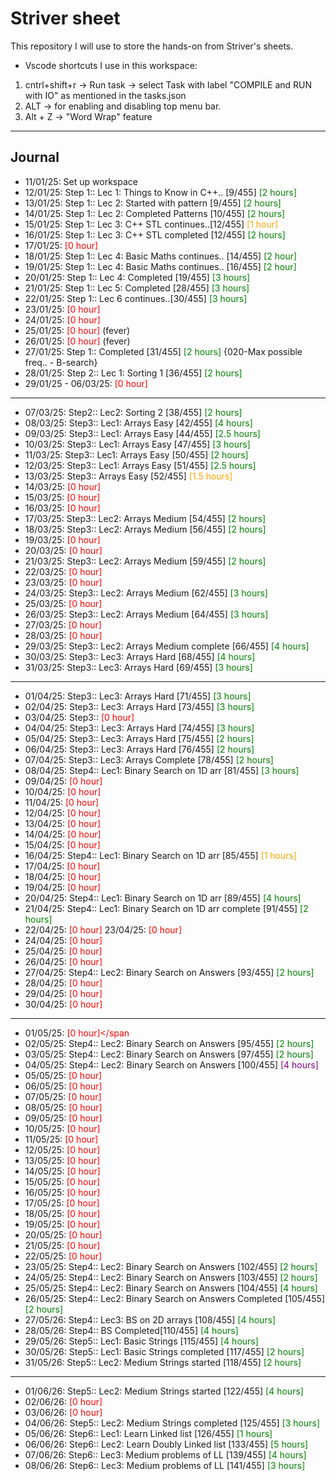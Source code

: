 # Striver sheet
This repository I will use to store the hands-on from Striver's sheets.

- Vscode shortcuts I use in this workspace:
1. cntrl+shift+r -> Run task -> select Task with label "COMPILE and RUN with IO" as mentioned in the tasks.json
2. ALT -> for enabling and disabling top menu bar.
3. Alt + Z  -> "Word Wrap" feature


---
## Journal

- 11/01/25: Set up workspace
- 12/01/25: Step 1:: Lec 1: Things to Know in C++.. [9/455] <span style="color: green;">[2 hours]</span>
- 13/01/25: Step 1:: Lec 2: Started with pattern [9/455] <span style="color: green;">[2 hours]</span>
- 14/01/25: Step 1:: Lec 2: Completed Patterns  [10/455] <span style="color: green;">[2 hours]</span>
- 15/01/25: Step 1:: Lec 3: C++ STL continues..[12/455] <span style="color: orange;">[1 hour]</span>
- 16/01/25: Step 1:: Lec 3: C++ STL completed [12/455] <span style="color: green;">[2 hours]</span>
- 17/01/25: <span style="color: red;">[0 hour]</span>
- 18/01/25: Step 1:: Lec 4: Basic Maths continues.. [14/455] <span style="color: green;">[2 hour]</span>
- 19/01/25: Step 1:: Lec 4: Basic Maths continues.. [16/455] <span style="color: green;">[2 hour]</span>
- 20/01/25: Step 1:: Lec 4: Completed [19/455] <span style="color: green;">[3 hours]</span>
- 21/01/25: Step 1:: Lec 5: Completed [28/455] <span style="color: green;">[3 hours]</span>
- 22/01/25: Step 1:: Lec 6 continues..[30/455] <span style="color: green;">[3 hours]</span>
- 23/01/25: <span style="color: red;">[0 hour]</span>
- 24/01/25: <span style="color: red;">[0 hour]</span>
- 25/01/25: <span style="color: red;">[0 hour]</span> (fever)
- 26/01/25: <span style="color: red;">[0 hour]</span> (fever)
- 27/01/25: Step 1:: Completed [31/455] <span style="color: green;">[2 hours]</span> {020-Max possible freq.. - B-search}
- 28/01/25: Step 2:: Lec 1: Sorting 1 [36/455] <span style="color: green;">[2 hours]</span>
- 29/01/25 - 06/03/25: <span style="color: red;">[0 hour]</span> 

---

- 07/03/25: Step2:: Lec2: Sorting 2 [38/455] <span style="color: green;">[2 hours]</span>
- 08/03/25: Step3:: Lec1: Arrays Easy [42/455] <span style="color: green;">[4 hours]</span>
- 09/03/25: Step3:: Lec1: Arrays Easy [44/455] <span style="color: green;">[2.5 hours]</span>
- 10/03/25: Step3:: Lec1: Arrays Easy [47/455] <span style="color: green;">[3 hours]</span>
- 11/03/25: Step3:: Lec1: Arrays Easy [50/455] <span style="color: green;">[2 hours]</span>
- 12/03/25: Step3:: Lec1: Arrays Easy [51/455] <span style="color: green;">[2.5 hours]</span>
- 13/03/25: Step3:: Arrays Easy [52/455] <span style="color: orange;">[1.5 hours]</span> 
- 14/03/25: <span style="color: red;">[0 hour]</span>
- 15/03/25: <span style="color: red;">[0 hour]</span>
- 16/03/25: <span style="color: red;">[0 hour]</span>
- 17/03/25: Step3:: Lec2: Arrays Medium [54/455] <span style="color: green;">[2 hours]</span>
- 18/03/25: Step3:: Lec2: Arrays Medium [56/455] <span style="color: green;">[2 hours]</span>
- 19/03/25: <span style="color: red;">[0 hour]</span>
- 20/03/25: <span style="color: red;">[0 hour]</span>
- 21/03/25: Step3:: Lec2: Arrays Medium [59/455] <span style="color: green;">[2 hours]</span>
- 22/03/25: <span style="color: red;">[0 hour]</span>
- 23/03/25: <span style="color: red;">[0 hour]</span>
- 24/03/25: Step3:: Lec2: Arrays Medium [62/455] <span style="color: green;">[3 hours]</span>
- 25/03/25: <span style="color: red;">[0 hour]</span>
- 26/03/25: Step3:: Lec2: Arrays Medium [64/455] <span style="color: green;">[3 hours]</span>
- 27/03/25: <span style="color: red;">[0 hour]</span>
- 28/03/25: <span style="color: red;">[0 hour]</span>
- 29/03/25: Step3:: Lec2: Arrays Medium complete [66/455] <span style="color: green;">[4 hours]</span>
- 30/03/25: Step3:: Lec3: Arrays Hard [68/455] <span style="color: green;">[4 hours]</span>
- 31/03/25: Step3:: Lec3: Arrays Hard [69/455] <span style="color: green;">[3 hours]</span>

---


- 01/04/25: Step3:: Lec3: Arrays Hard [71/455] <span style="color: green;">[3 hours]</span>
- 02/04/25: Step3:: Lec3: Arrays Hard [73/455] <span style="color: green;">[3 hours]</span>
- 03/04/25: Step3:: <span style="color: red;">[0 hour]</span>
- 04/04/25: Step3:: Lec3: Arrays Hard [74/455] <span style="color: green;">[3 hours]</span>
- 05/04/25: Step3:: Lec3: Arrays Hard [75/455] <span style="color: green;">[2 hours]</span>
- 06/04/25: Step3:: Lec3: Arrays Hard [76/455] <span style="color: green;">[2 hours]</span>
- 07/04/25: Step3:: Lec3: Arrays Complete [78/455] <span style="color: green;">[2 hours]</span>
- 08/04/25: Step4:: Lec1: Binary Search on 1D arr [81/455] <span style="color: green;">[3 hours]</span>
- 09/04/25: <span style="color: red;">[0 hour]</span>
- 10/04/25: <span style="color: red;">[0 hour]</span>
- 11/04/25: <span style="color: red;">[0 hour]</span>
- 12/04/25: <span style="color: red;">[0 hour]</span>
- 13/04/25: <span style="color: red;">[0 hour]</span>
- 14/04/25: <span style="color: red;">[0 hour]</span>
- 15/04/25: <span style="color: red;">[0 hour]</span>
- 16/04/25: Step4:: Lec1: Binary Search on 1D arr [85/455] <span style="color: orange;">[1 hours]</span>
- 17/04/25: <span style="color: red;">[0 hour]</span>
- 18/04/25: <span style="color: red;">[0 hour]</span>
- 19/04/25: <span style="color: red;">[0 hour]</span>
- 20/04/25: Step4:: Lec1: Binary Search on 1D arr [89/455] <span style="color: green;">[4 hours]</span>
- 21/04/25: Step4:: Lec1: Binary Search on 1D arr complete [91/455] <span style="color: green;">[2 hours]</span>
- 22/04/25: <span style="color: red;">[0 hour]</span>
  23/04/25: <span style="color: red;">[0 hour]</span>
- 24/04/25: <span style="color: red;">[0 hour]</span>
- 25/04/25: <span style="color: red;">[0 hour]</span>
- 26/04/25: <span style="color: red;">[0 hour]</span>
- 27/04/25: Step4:: Lec2: Binary Search on Answers [93/455] <span style="color: green;">[2 hours]</span>
- 28/04/25: <span style="color: red;">[0 hour]</span>
- 29/04/25: <span style="color: red;">[0 hour]</span>
- 30/04/25: <span style="color: red;">[0 hour]</span>

---

- 01/05/25: <span style="color: red;">[0 hour]</span
- 02/05/25: Step4:: Lec2: Binary Search on Answers [95/455] <span style="color: green;">[2 hours]</span>
- 03/05/25: Step4:: Lec2: Binary Search on Answers [97/455] <span style="color: green;">[2 hours]</span> 
- 04/05/25: Step4:: Lec2: Binary Search on Answers [100/455] <span style="color: purple;">[4 hours]</span>  
- 05/05/25: <span style="color: red;">[0 hour]</span>
- 06/05/25: <span style="color: red;">[0 hour]</span>
- 07/05/25: <span style="color: red;">[0 hour]</span>
- 08/05/25: <span style="color: red;">[0 hour]</span>
- 09/05/25: <span style="color: red;">[0 hour]</span>
- 10/05/25: <span style="color: red;">[0 hour]</span>
- 11/05/25: <span style="color: red;">[0 hour]</span>
- 12/05/25: <span style="color: red;">[0 hour]</span>
- 13/05/25: <span style="color: red;">[0 hour]</span>
- 14/05/25: <span style="color: red;">[0 hour]</span>
- 15/05/25: <span style="color: red;">[0 hour]</span>
- 16/05/25: <span style="color: red;">[0 hour]</span>
- 17/05/25: <span style="color: red;">[0 hour]</span>
- 18/05/25: <span style="color: red;">[0 hour]</span>
- 19/05/25: <span style="color: red;">[0 hour]</span>
- 20/05/25: <span style="color: red;">[0 hour]</span>
- 21/05/25: <span style="color: red;">[0 hour]</span>
- 22/05/25: <span style="color: red;">[0 hour]</span>
- 23/05/25: Step4:: Lec2: Binary Search on Answers [102/455] <span style="color: green;">[2 hours]</span> 
- 24/05/25: Step4:: Lec2: Binary Search on Answers [103/455] <span style="color: green;">[2 hours]</span>
- 25/05/25: Step4:: Lec2: Binary Search on Answers [104/455] <span style="color: green;">[4 hours]</span>
- 26/05/25: Step4:: Lec2: Binary Search on Answers Completed [105/455] <span style="color: green;">[2 hours]</span>
- 27/05/26: Step4:: Lec3: BS on 2D arrays [108/455] <span style="color: green;">[4 hours]</span>
- 28/05/26: Step4:: BS Completed[110/455] <span style="color: green;">[4 hours]</span>
- 29/05/26: Step5:: Lec1: Basic Strings [115/455] <span style="color: green;">[4 hours]</span>
- 30/05/26: Step5:: Lec1: Basic Strings completed [117/455] <span style="color: green;">[2 hours]</span>
- 31/05/26: Step5:: Lec2: Medium Strings started [118/455] <span style="color: green;">[2 hours]</span>

---

- 01/06/26: Step5:: Lec2: Medium Strings started [122/455] <span style="color: green;">[4 hours]</span>
- 02/06/26: <span style="color: red;">[0 hour]</span>
- 03/06/26: <span style="color: red;">[0 hour]</span>
- 04/06/26: Step5:: Lec2: Medium Strings completed [125/455] <span style="color: green;">[3 hours]</span>
- 05/06/26: Step6:: Lec1: Learn Linked list  [126/455] <span style="color: green;">[1 hours]</span>
- 06/06/26: Step6:: Lec2: Learn Doubly Linked list  [133/455] <span style="color: green;">[5 hours]</span>
- 07/06/26: Step6:: Lec3: Medium problems of LL  [139/455] <span style="color: green;">[4 hours]</span>
- 08/06/26: Step6:: Lec3: Medium problems of LL  [141/455] <span style="color: green;">[3 hours]</span>